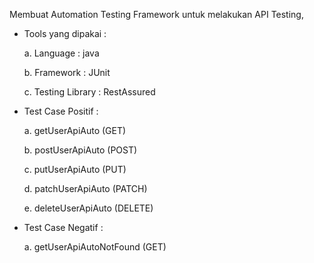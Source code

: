 Membuat Automation Testing Framework untuk melakukan API Testing,
- Tools yang dipakai :
  
  a. Language : java
  
  b. Framework : JUnit
  
  c. Testing Library : RestAssured

- Test Case Positif :
  
  a. getUserApiAuto (GET)
  
  b. postUserApiAuto (POST)
  
  c. putUserApiAuto (PUT)
  
  d. patchUserApiAuto (PATCH)
  
  e. deleteUserApiAuto (DELETE)

- Test Case Negatif :
  
  a. getUserApiAutoNotFound (GET)
